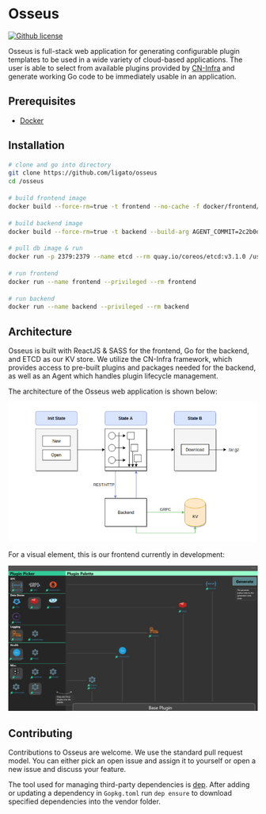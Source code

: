 # Osseus

[![Github license](https://img.shields.io/badge/license-Apache%20license%202.0-blue.svg)](https://github.com/ligato/osseus/blob/master/LICENSE.md)

Osseus is full-stack web application for generating configurable plugin templates to be used in a wide variety of cloud-based applications. The user is able to select from available plugins provided by [CN-Infra](https://github.com/ligato/cn-infra) and generate working Go code to be immediately usable in an application.

## Prerequisites

- [Docker](https://docs.docker.com/install/)

## Installation

```bash
# clone and go into directory
git clone https://github.com/ligato/osseus
cd /osseus

# build frontend image
docker build --force-rm=true -t frontend --no-cache -f docker/frontend/Dockerfile .

# build backend image
docker build --force-rm=true -t backend --build-arg AGENT_COMMIT=2c2b0df32201c9bc814a167e0318329c78165b5c --no-cache -f docker/backend/Dockerfile .

# pull db image & run
docker run -p 2379:2379 --name etcd --rm quay.io/coreos/etcd:v3.1.0 /usr/local/bin/etcd -advertise-client-urls http://0.0.0.0:2379 -listen-client-urls http://0.0.0.0:2379

# run frontend
docker run --name frontend --privileged --rm frontend

# run backend
docker run --name backend --privileged --rm backend
```

## Architecture

Osseus is built with ReactJS & SASS for the frontend, Go for the backend, and ETCD as our KV store. We utilize the CN-Infra framework, which provides access to pre-built plugins and packages needed for the backend, as well as an Agent which handles plugin lifecycle management. 

The architecture of the Osseus web application is shown below:

![OsseusArchitecture](docs/img/Architecture.png)

For a visual element, this is our frontend currently in development:

![Mockup](docs/img/Mockup.png)

## Contributing

Contributions to Osseus are welcome. We use the standard pull request model. You can 
either pick an open issue and assign it to yourself or open a new issue and discuss your feature.

The tool used for managing third-party dependencies is [dep](https://github.com/golang/dep).
After adding or updating a dependency in `Gopkg.toml` run `dep ensure` to download
specified dependencies into the vendor folder.
